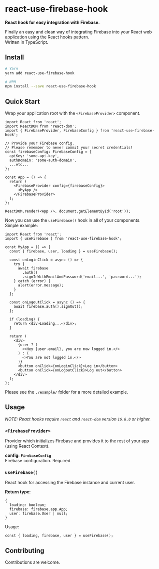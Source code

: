 # react-use-firebase-hook

**React hook for easy integration with Firebase.**

Finally an easy and clean way of integrating Firebase into your React web application using the React hooks pattern.  
Written in TypeScript.

## Install

```bash
# Yarn
yarn add react-use-firebase-hook

# NPM
npm install --save react-use-firebase-hook
```

## Quick Start

Wrap your application root with the `<FirebaseProvider>` component.

```tsx
import React from 'react';
import ReactDOM from 'react-dom';
import { FirebaseProvider, FirebaseConfig } from 'react-use-firebase-hook';

// Provide your Firebase config.
// Please remember to never commit your secret credentials!
const firebaseConfig: FirebaseConfig = {
  apiKey: 'some-api-key',
  authDomain: 'some-auth-domain',
  ...etc...
};

const App = () => {
  return (
    <FirebaseProvider config={firebaseConfig}>
      <MyApp />
    </FirebaseProvider>
  );
};

ReactDOM.render(<App />, document.getElementById('root'));
```

Now you can use the `useFirebase()` hook in all of your components.  
Simple example:

```tsx
import React from 'react';
import { useFirebase } from 'react-use-firebase-hook';

const MyApp = () => {
  const { firebase, user, loading } = useFirebase();

  const onLoginClick = async () => {
    try {
      await firebase
        .auth()
        .signInWithEmailAndPassword('email...', 'password...');
    } catch (error) {
      alert(error.message);
    }
  };

  const onLogoutClick = async () => {
    await firebase.auth().signOut();
  };

  if (loading) {
    return <div>Loading...</div>;
  }

  return (
    <div>
      {user ? (
        <>Hey {user.email}, you are now logged in.</>
      ) : (
        <>You are not logged in.</>
      )}
      <button onClick={onLoginClick}>Log in</button>
      <button onClick={onLogoutClick}>Log out</button>
    </div>
  );
};
```

Please see the `./example/` folder for a more detailed example.

## Usage

_NOTE: React hooks require `react` and `react-dom` version `16.8.0` or higher._

### `<FirebaseProvider>`

Provider which initializes Firebase and provides it to the rest of your app (using React Context).

**config: `FirebaseConfig`**  
Firebase configuration. Required.

### `useFirebase()`

React hook for accessing the Firebase instance and current user.

**Return type:**

```tsx
{
  loading: boolean;
  firebase: firebase.app.App;
  user: firebase.User | null;
}
```

Usage:

```tsx
const { loading, firebase, user } = useFirebase();
```

## Contributing

Contributions are welcome.
